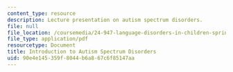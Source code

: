 ```yaml
---
content_type: resource
description: Lecture presentation on autism spectrum disorders.
file: null
file_location: /coursemedia/24-947-language-disorders-in-children-spring-2013/90e4e145359f8044b6a867c6f85147aa_MIT24_947S13_IntroAutsmSp.pdf
file_type: application/pdf
resourcetype: Document
title: Introduction to Autism Spectrum Disorders
uid: 90e4e145-359f-8044-b6a8-67c6f85147aa
---
```


